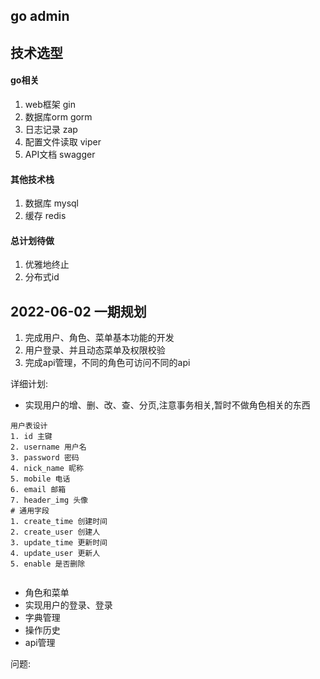 ## go admin

## 技术选型

#### go相关

1. web框架 gin
2. 数据库orm gorm
3. 日志记录 zap
4. 配置文件读取 viper
5. API文档 swagger

#### 其他技术栈

1. 数据库 mysql
2. 缓存 redis

#### 总计划待做

1. 优雅地终止
2. 分布式id


## 2022-06-02 一期规划

1. 完成用户、角色、菜单基本功能的开发
2. 用户登录、并且动态菜单及权限校验
3. 完成api管理，不同的角色可访问不同的api

详细计划:

- 实现用户的增、删、改、查、分页,注意事务相关,暂时不做角色相关的东西
```
用户表设计
1. id 主键
2. username 用户名
3. password 密码
4. nick_name 昵称
5. mobile 电话
6. email 邮箱
7. header_img 头像
# 通用字段
1. create_time 创建时间
2. create_user 创建人
3. update_time 更新时间
4. update_user 更新人
5. enable 是否删除


```
- 角色和菜单
- 实现用户的登录、登录
- 字典管理
- 操作历史
- api管理

问题:





